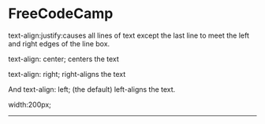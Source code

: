 # FreeCodeCamp

text-align:justify:causes all lines of text except the last line to meet the left and right edges of the line box.

text-align: center; centers the text

text-align: right; right-aligns the text

And text-align: left; (the default) left-aligns the text.

width:200px;

<strong></strong>

<s>
<u>
<em>
<b>
<hr>
